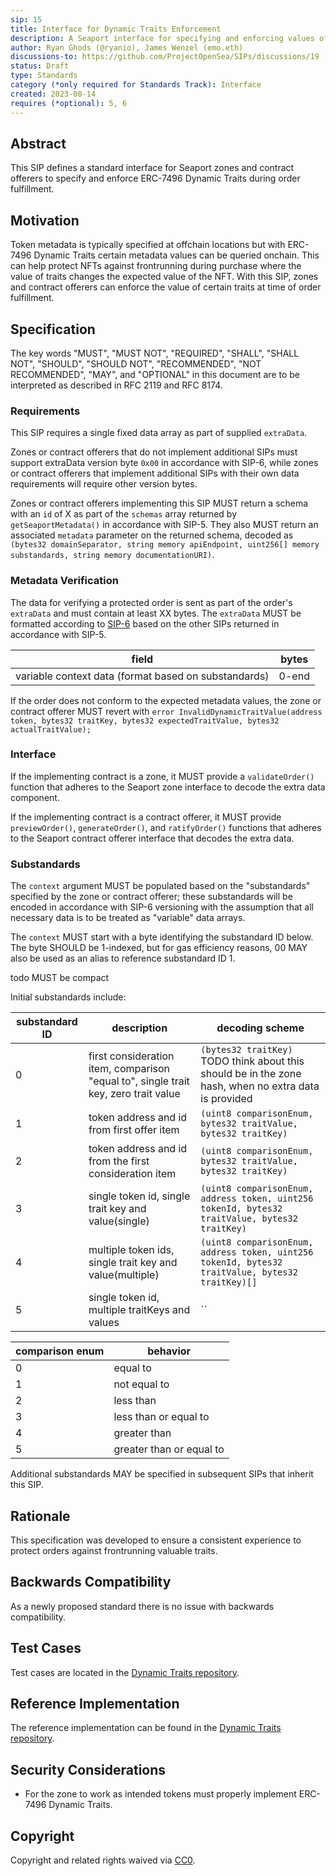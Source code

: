 ```yaml
---
sip: 15
title: Interface for Dynamic Traits Enforcement
description: A Seaport interface for specifying and enforcing values of ERC-7496 Dynamic Traits.
author: Ryan Ghods (@ryanio), James Wenzel (emo.eth)
discussions-to: https://github.com/ProjectOpenSea/SIPs/discussions/19
status: Draft
type: Standards
category (*only required for Standards Track): Interface
created: 2023-08-14
requires (*optional): 5, 6
---
```


## Abstract

This SIP defines a standard interface for Seaport zones and contract offerers to specify and enforce ERC-7496 Dynamic Traits during order fulfillment.

## Motivation

Token metadata is typically specified at offchain locations but with ERC-7496 Dynamic Traits certain metadata values can be queried onchain. This can help protect NFTs against frontrunning during purchase where the value of traits changes the expected value of the NFT. With this SIP, zones and contract offerers can enforce the value of certain traits at time of order fulfillment.

## Specification

The key words "MUST", "MUST NOT", "REQUIRED", "SHALL", "SHALL NOT", "SHOULD", "SHOULD NOT", "RECOMMENDED", "NOT RECOMMENDED", "MAY", and "OPTIONAL" in this document are to be interpreted as described in RFC 2119 and RFC 8174.

### Requirements

This SIP requires a single fixed data array as part of supplied `extraData`.

Zones or contract offerers that do not implement additional SIPs must support extraData version byte `0x00` in accordance with SIP-6, while zones or contract offerers that implement additional SIPs with their own data requirements will require other version bytes.

Zones or contract offerers implementing this SIP MUST return a schema with an `id` of X as part of the `schemas` array returned by `getSeaportMetadata()` in accordance with SIP-5. They also MUST return an associated `metadata` parameter on the returned schema, decoded as `(bytes32 domainSeparator, string memory apiEndpoint, uint256[] memory substandards, string memory documentationURI)`.

### Metadata Verification

The data for verifying a protected order is sent as part of the order's `extraData` and must contain at least XX bytes. The `extraData` MUST be formatted according to [SIP-6](./sip-6.md) based on the other SIPs returned in accordance with SIP-5.

| field                                                | bytes |
| ---------------------------------------------------- | ----- |
| variable context data (format based on substandards) | 0-end |

If the order does not conform to the expected metadata values, the zone or contract offerer MUST revert with `error InvalidDynamicTraitValue(address token, bytes32 traitKey, bytes32 expectedTraitValue, bytes32 actualTraitValue);`

### Interface

If the implementing contract is a zone, it MUST provide a `validateOrder()` function that adheres to the Seaport zone interface to decode the extra data component.

If the implementing contract is a contract offerer, it MUST provide `previewOrder()`, `generateOrder()`, and `ratifyOrder()` functions that adheres to the Seaport contract offerer interface that decodes the extra data.

### Substandards

The `context` argument MUST be populated based on the "substandards" specified by the zone or contract offerer; these substandards will be encoded in accordance with SIP-6 versioning with the assumption that all necessary data is to be treated as "variable" data arrays.

The `context` MUST start with a byte identifying the substandard ID below. The byte SHOULD be 1-indexed, but for gas efficiency reasons, 00 MAY also be used as an alias to reference substandard ID 1.

todo MUST be compact

Initial substandards include:

| substandard ID | description                                                                                                  | decoding scheme                                                                 |
| -------------- | ------------------------------------------------------------------------------------------------------------ | ------------------------------------------------------------------------------- |
| 0             | first consideration item, comparison "equal to", single trait key, zero trait value  | `(bytes32 traitKey)` TODO think about this should be in the zone hash, when no extra data is provided |
| 1             | token address and id from first offer item | `(uint8 comparisonEnum, bytes32 traitValue, bytes32 traitKey)` |
| 2             | token address and id from the first consideration item | `(uint8 comparisonEnum, bytes32 traitValue, bytes32 traitKey)` |
| 3              | single token id, single trait key and value(single)                                                                    | `(uint8 comparisonEnum, address token, uint256 tokenId, bytes32 traitValue, bytes32 traitKey)`   |
| 4              | multiple token ids, single trait key and value(multiple)                                                                | `(uint8 comparisonEnum, address token, uint256 tokenId, bytes32 traitValue, bytes32 traitKey)[]` |
| 5             | single token id, multiple traitKeys and values | `` |

| comparison enum | behavior                 |
| --------------- | ------------------------ |
| 0               | equal to                 |
| 1               | not equal to             |
| 2               | less than                |
| 3               | less than or equal to    |
| 4               | greater than             |
| 5               | greater than or equal to |

Additional substandards MAY be specified in subsequent SIPs that inherit this SIP.

## Rationale

This specification was developed to ensure a consistent experience to protect orders against frontrunning valuable traits.

## Backwards Compatibility

As a newly proposed standard there is no issue with backwards compatibility.

## Test Cases

Test cases are located in the [Dynamic Traits repository](https://github.com/ProjectOpenSea/dynamic-traits/blob/main/src/lib/DynamicTraits.sol).

## Reference Implementation

The reference implementation can be found in the [Dynamic Traits repository](https://github.com/ProjectOpenSea/dynamic-traits/blob/main/test/ERC721DynamicTraits.t.sol).

## Security Considerations

- For the zone to work as intended tokens must properly implement ERC-7496 Dynamic Traits.

## Copyright

Copyright and related rights waived via [CC0](../LICENSE.md).

